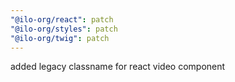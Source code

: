 ```yaml
---
"@ilo-org/react": patch
"@ilo-org/styles": patch
"@ilo-org/twig": patch
---
```


added legacy classname for react video component
